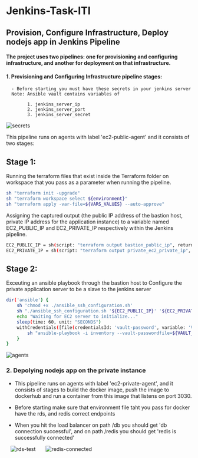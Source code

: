 # Jenkins-Task-ITI
## Provision, Configure Infrastructure, Deploy nodejs app in Jenkins Pipeline

#### The project uses two pipelines: one for provisioning and configuring infrastructure, and another for deployment on that infrastructure.

#### 1. Provisioning and Configuring Infrastructure pipeline stages:

      - Before starting you must have these secrets in your jenkins server
      Note: Ansible vault contains variables of 

            1. jenkins_server_ip
            2. jenkins_server_port
            3. jenkins_server_secret

![secrets](https://github.com/aiishaa/Jenkins-Task-ITI/assets/57088227/3c827615-4728-4979-8281-8e1f26ae933c)

   
   This pipeline runs on agents with label 'ec2-public-agent' and it consists of two stages:
 
   ## Stage 1: ## 

Running the terraform files that exist inside the Terraform folder on workspace that you pass as a parameter when running the pipeline. 
```bash             
sh "terraform init -upgrade"
sh "terraform workspace select ${environment}"
sh "terraform apply -var-file=${VARS_VALUES} --auto-approve"
```

Assigning the captured output (the public IP address of the bastion host, private IP address for the application instance) to a variable named EC2_PUBLIC_IP and EC2_PRIVATE_IP respectively within the Jenkins pipeline.

```bash
EC2_PUBLIC_IP = sh(script: "terraform output bastion_public_ip", returnStdout: true).trim()
EC2_PRIVATE_IP = sh(script: "terraform output private_ec2_private_ip", returnStdout: true).trim()
```


## Stage 2:
Exceuting an ansible playbook through the bastion host to Configure the private application server to be a slave to the jenkins server 

```bash
dir('ansible') {
    sh 'chmod +x ./ansible_ssh_configuration.sh'
    sh "./ansible_ssh_configuration.sh '${EC2_PUBLIC_IP}' '${EC2_PRIVATE_IP}'"                        
    echo "Waiting for EC2 server to initialize..."
    sleep(time: 60, unit: "SECONDS") 
    withCredentials([file(credentialsId: 'vault-password', variable: 'VAULT_PASSWORD')]) {
        sh "ansible-playbook -i inventory --vault-passwordfile=${VAULT_PASSWORD} --ssh-common-args='-o StrictHostKeyChecking=no' playbook.yml"
    }
}
```

![agents](https://github.com/aiishaa/Jenkins-Task-ITI/assets/57088227/4c7c53d5-4360-490c-84c4-a01899dfd359)


### 2. Depolying nodejs app on the private instance    
   - This pipeline runs on agents with label 'ec2-private-agent', and it consists of stages to build the docker image, push the image to dockerhub and run a container from this image that listens on port 3030.

   - Before starting make sure that environment file taht you pass for docker have the rds, and redis correct endpoints 

   - When you hit the load balancer on path /db you should get 'db connection successful', and on path /redis you should get 'redis is successfully connected' 

&nbsp;&nbsp;
![rds-test](https://github.com/aiishaa/Jenkins-Task-ITI/assets/57088227/bcfc8145-9808-4312-bc59-dc1ab3f74569)
&nbsp;
&nbsp;
&nbsp;
![redis-connected](https://github.com/aiishaa/Jenkins-Task-ITI/assets/57088227/8547e5b6-e732-4e0a-8300-793663d831cf)



